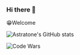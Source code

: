 ### Hi there 👋
😁Welcome




![Astratone's GitHub stats](https://github-readme-stats.vercel.app/api?username=astratone&show_icons=true&theme=gotham)


![Code Wars](https://www.codewars.com/users/astratone/badges/large)


<!--
**astratone/astratone** is a ✨ _special_ ✨ repository because its `README.md` (this file) appears on your GitHub profile.

Here are some ideas to get you started:

- 🔭 I’m currently working on ...
- 🌱 I’m currently learning ...
- 👯 I’m looking to collaborate on ...
- 🤔 I’m looking for help with ...
- 💬 Ask me about ...
- 📫 How to reach me: ...
- 😄 Pronouns: ...
- ⚡ Fun fact: ...
-->
